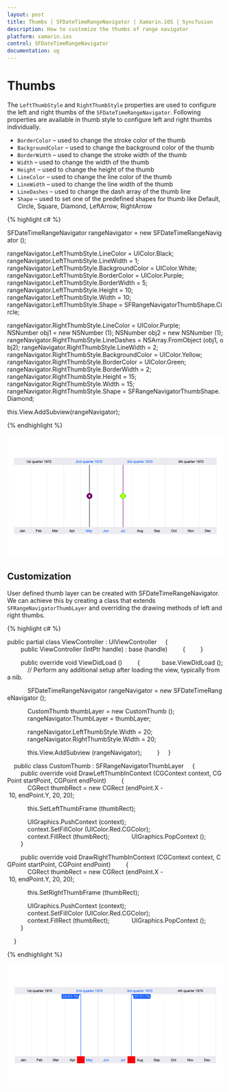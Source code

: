 ```yaml
---
layout: post
title: Thumbs | SFDateTimeRangeNavigator | Xamarin.iOS | Syncfusion
description: How to customize the thumbs of range navigator
platform: xamarin.ios
control: SFDateTimeRangeNavigator
documentation: ug
---
```


# Thumbs

The `LeftThumbStyle` and `RightThumbStyle` properties are used to configure the left and right thumbs of the `SFDateTimeRangeNavigator`. Following properties are available in thumb style to configure left and right thumbs individually. 

* `BorderColor`  – used to change the stroke color of the thumb
* `BackgroundColor`  – used to change the background color of the thumb
* `BorderWidth`  – used to change the stroke width of the thumb
* `Width`  – used to change the width of the thumb
* `Height`   – used to change the height of the thumb
* `LineColor`  – used to change the line color of the thumb
* `LineWidth` – used to change the line width of the thumb
* `LineDashes` – used to change the dash array of the thumb line
* `Shape` – used to set one of the predefined shapes for thumb like Default, Circle, Square, Diamond, LeftArrow, RightArrow


{% highlight c# %}

SFDateTimeRangeNavigator rangeNavigator = new SFDateTimeRangeNavigator ();

rangeNavigator.LeftThumbStyle.LineColor = UIColor.Black;
rangeNavigator.LeftThumbStyle.LineWidth = 1;
rangeNavigator.LeftThumbStyle.BackgroundColor = UIColor.White;
rangeNavigator.LeftThumbStyle.BorderColor = UIColor.Purple;
rangeNavigator.LeftThumbStyle.BorderWidth = 5;
rangeNavigator.LeftThumbStyle.Height = 10;
rangeNavigator.LeftThumbStyle.Width = 10;
rangeNavigator.LeftThumbStyle.Shape = SFRangeNavigatorThumbShape.Circle;

rangeNavigator.RightThumbStyle.LineColor = UIColor.Purple;
NSNumber obj1 = new NSNumber (1);
NSNumber obj2 = new NSNumber (1);
rangeNavigator.RightThumbStyle.LineDashes = NSArray.FromObject (obj1, obj2);
rangeNavigator.RightThumbStyle.LineWidth = 2;
rangeNavigator.RightThumbStyle.BackgroundColor = UIColor.Yellow;
rangeNavigator.RightThumbStyle.BorderColor = UIColor.Green;
rangeNavigator.RightThumbStyle.BorderWidth = 2;
rangeNavigator.RightThumbStyle.Height = 15;
rangeNavigator.RightThumbStyle.Width = 15;
rangeNavigator.RightThumbStyle.Shape = SFRangeNavigatorThumbShape.Diamond;

this.View.AddSubview(rangeNavigator);

{% endhighlight %}

![]( Thumb_images/Thumb1.png)

## Customization

User defined thumb layer can be created with SFDateTimeRangeNavigator. We can achieve this by creating a class that extends `SFRangeNavigatorThumbLayer` and overriding the drawing methods of left and right thumbs.

{% highlight c# %}

public partial class ViewController : UIViewController
    {
        public ViewController (IntPtr handle) : base (handle)
        {
        }

        public override void ViewDidLoad ()
        {
            base.ViewDidLoad ();
            // Perform any additional setup after loading the view, typically from a nib.

            SFDateTimeRangeNavigator rangeNavigator = new SFDateTimeRangeNavigator ();

            CustomThumb thumbLayer = new CustomThumb ();
            rangeNavigator.ThumbLayer = thumbLayer;

            rangeNavigator.LeftThumbStyle.Width = 20;
            rangeNavigator.RightThumbStyle.Width = 20;

            this.View.AddSubview (rangeNavigator);
        }
    }


    public class CustomThumb : SFRangeNavigatorThumbLayer
    {
        public override void DrawLeftThumbInContext (CGContext context, CGPoint startPoint, CGPoint endPoint)
        {
            CGRect thumbRect = new CGRect (endPoint.X - 10, endPoint.Y, 20, 20);

            this.SetLeftThumbFrame (thumbRect);

            UIGraphics.PushContext (context);
            context.SetFillColor (UIColor.Red.CGColor);
            context.FillRect (thumbRect);
            UIGraphics.PopContext ();
        }

        public override void DrawRightThumbInContext (CGContext context, CGPoint startPoint, CGPoint endPoint)
        {
            CGRect thumbRect = new CGRect (endPoint.X - 10, endPoint.Y, 20, 20);

            this.SetRightThumbFrame (thumbRect);

            UIGraphics.PushContext (context);
            context.SetFillColor (UIColor.Red.CGColor);
            context.FillRect (thumbRect);
            UIGraphics.PopContext ();
        }

    }


{% endhighlight %}

![]( Thumb_images/Thumb2.png)
